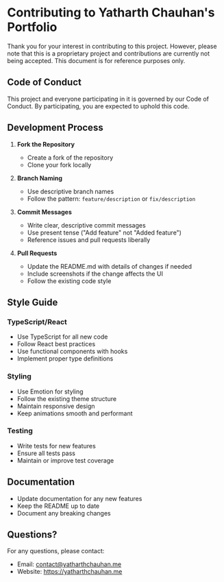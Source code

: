 # Contributing to Yatharth Chauhan's Portfolio

Thank you for your interest in contributing to this project. However, please note that this is a proprietary project and contributions are currently not being accepted. This document is for reference purposes only.

## Code of Conduct

This project and everyone participating in it is governed by our Code of Conduct. By participating, you are expected to uphold this code.

## Development Process

1. **Fork the Repository**
   - Create a fork of the repository
   - Clone your fork locally

2. **Branch Naming**
   - Use descriptive branch names
   - Follow the pattern: `feature/description` or `fix/description`

3. **Commit Messages**
   - Write clear, descriptive commit messages
   - Use present tense ("Add feature" not "Added feature")
   - Reference issues and pull requests liberally

4. **Pull Requests**
   - Update the README.md with details of changes if needed
   - Include screenshots if the change affects the UI
   - Follow the existing code style

## Style Guide

### TypeScript/React
- Use TypeScript for all new code
- Follow React best practices
- Use functional components with hooks
- Implement proper type definitions

### Styling
- Use Emotion for styling
- Follow the existing theme structure
- Maintain responsive design
- Keep animations smooth and performant

### Testing
- Write tests for new features
- Ensure all tests pass
- Maintain or improve test coverage

## Documentation

- Update documentation for any new features
- Keep the README up to date
- Document any breaking changes

## Questions?

For any questions, please contact:
- Email: contact@yatharthchauhan.me
- Website: https://yatharthchauhan.me 